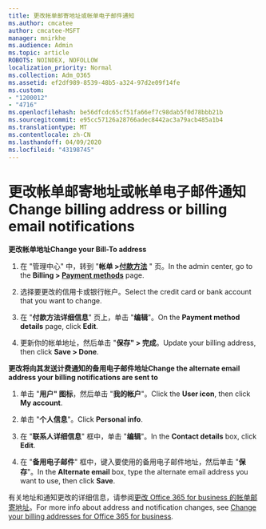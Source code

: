 ```yaml
---
title: 更改帐单邮寄地址或帐单电子邮件通知
ms.author: cmcatee
author: cmcatee-MSFT
manager: mnirkhe
ms.audience: Admin
ms.topic: article
ROBOTS: NOINDEX, NOFOLLOW
localization_priority: Normal
ms.collection: Adm_O365
ms.assetid: ef2df989-8539-48b5-a324-97d2e09f14fe
ms.custom:
- "1200012"
- "4716"
ms.openlocfilehash: be56dfcdc65cf51fa66ef7c98dab5f0d78bbb21b
ms.sourcegitcommit: e95cc57126a28766adec8442ac3a79acb485a1b4
ms.translationtype: MT
ms.contentlocale: zh-CN
ms.lasthandoff: 04/09/2020
ms.locfileid: "43198745"
---
```

# <a name="change-billing-address-or-billing-email-notifications"></a><span data-ttu-id="6b30c-102">更改帐单邮寄地址或帐单电子邮件通知</span><span class="sxs-lookup"><span data-stu-id="6b30c-102">Change billing address or billing email notifications</span></span>

<span data-ttu-id="6b30c-103">**更改帐单地址**</span><span class="sxs-lookup"><span data-stu-id="6b30c-103">**Change your Bill-To address**</span></span>

1. <span data-ttu-id="6b30c-104">在 "管理中心" 中，转到 "**帐单 >[付款方法](https://go.microsoft.com/fwlink/p/?linkid=2018806)** " 页。</span><span class="sxs-lookup"><span data-stu-id="6b30c-104">In the admin center, go to the **Billing > [Payment methods](https://go.microsoft.com/fwlink/p/?linkid=2018806)** page.</span></span>

2. <span data-ttu-id="6b30c-105">选择要更改的信用卡或银行帐户。</span><span class="sxs-lookup"><span data-stu-id="6b30c-105">Select the credit card or bank account that you want to change.</span></span>

3. <span data-ttu-id="6b30c-106">在 "**付款方法详细信息**" 页上，单击 "**编辑**"。</span><span class="sxs-lookup"><span data-stu-id="6b30c-106">On the **Payment method details** page, click **Edit**.</span></span>

4. <span data-ttu-id="6b30c-107">更新你的帐单地址，然后单击 "**保存" > 完成**。</span><span class="sxs-lookup"><span data-stu-id="6b30c-107">Update your billing address, then click **Save > Done**.</span></span>

<span data-ttu-id="6b30c-108">**更改将向其发送计费通知的备用电子邮件地址**</span><span class="sxs-lookup"><span data-stu-id="6b30c-108">**Change the alternate email address your billing notifications are sent to**</span></span> 

1. <span data-ttu-id="6b30c-109">单击 "**用户" 图标**，然后单击 "**我的帐户**"。</span><span class="sxs-lookup"><span data-stu-id="6b30c-109">Click the **User icon**, then click **My account**.</span></span>

2. <span data-ttu-id="6b30c-110">单击 "**个人信息**"。</span><span class="sxs-lookup"><span data-stu-id="6b30c-110">Click **Personal info**.</span></span>

3. <span data-ttu-id="6b30c-111">在 "**联系人详细信息**" 框中，单击 "**编辑**"。</span><span class="sxs-lookup"><span data-stu-id="6b30c-111">In the **Contact details** box, click **Edit**.</span></span>

4. <span data-ttu-id="6b30c-112">在 "**备用电子邮件**" 框中，键入要使用的备用电子邮件地址，然后单击 "**保存**"。</span><span class="sxs-lookup"><span data-stu-id="6b30c-112">In the **Alternate email** box, type the alternate email address you want to use, then click **Save**.</span></span>

<span data-ttu-id="6b30c-113">有关地址和通知更改的详细信息，请参阅[更改 Office 365 for business 的帐单邮寄地址](https://docs.microsoft.com/microsoft-365/commerce/billing-and-payments/change-your-billing-addresses?view=o365-worldwide)。</span><span class="sxs-lookup"><span data-stu-id="6b30c-113">For more info about address and notification changes, see [Change your billing addresses for Office 365 for business](https://docs.microsoft.com/microsoft-365/commerce/billing-and-payments/change-your-billing-addresses?view=o365-worldwide).</span></span>
